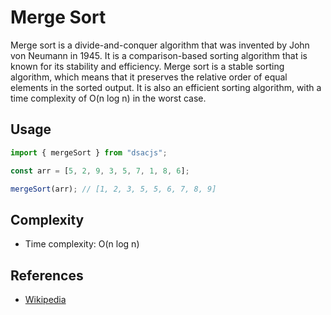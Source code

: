 # Merge Sort

Merge sort is a divide-and-conquer algorithm that was invented by John von Neumann in 1945. It is a comparison-based sorting algorithm that is known for its stability and efficiency. Merge sort is a stable sorting algorithm, which means that it preserves the relative order of equal elements in the sorted output. It is also an efficient sorting algorithm, with a time complexity of O(n log n) in the worst case.

## Usage

```js
import { mergeSort } from "dsacjs";

const arr = [5, 2, 9, 3, 5, 7, 1, 8, 6];

mergeSort(arr); // [1, 2, 3, 5, 5, 6, 7, 8, 9]
```

## Complexity

- Time complexity: O(n log n)

## References

- [Wikipedia](https://en.wikipedia.org/wiki/Merge_sort)

